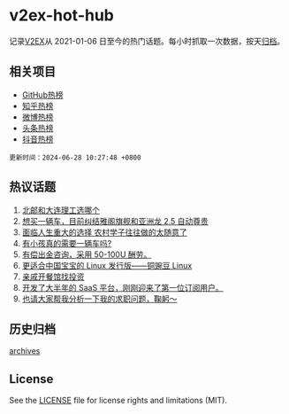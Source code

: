 # v2ex-hot-hub

 记录[V2EX](https://www.v2ex.com/)从 2021-01-06 日至今的热门话题。每小时抓取一次数据，按天[归档](archives)。
 
 ## 相关项目

- [GitHub热榜](https://github.com/snaildev/github-hot-hub)
- [知乎热榜](https://github.com/snaildev/zhihu-hot-hub)
- [微博热榜](https://github.com/snaildev/weibo-hot-hub)
- [头条热榜](https://github.com/snaildev/toutiao-hot-hub)
- [抖音热榜](https://github.com/snaildev/douyin-hot-hub)


 `更新时间：2024-06-28 10:27:48 +0800`

## 热议话题

1. [北邮和大连理工选哪个](https://www.v2ex.com/t/1053050)
1. [想买一辆车，目前纠结雅阁旗舰和亚洲龙 2.5 自动尊贵](https://www.v2ex.com/t/1052995)
1. [面临人生重大的选择 农村学子往往做的太随意了](https://www.v2ex.com/t/1053075)
1. [有小孩真的需要一辆车吗?](https://www.v2ex.com/t/1053120)
1. [有偿出金咨询，采用 50-100U 酬劳。](https://www.v2ex.com/t/1053097)
1. [更适合中国宝宝的 Linux 发行版——铜豌豆 Linux](https://www.v2ex.com/t/1053096)
1. [亲戚开餐馆找投资](https://www.v2ex.com/t/1053049)
1. [开发了大半年的 SaaS 平台，刚刚迎来了第一位订阅用户。](https://www.v2ex.com/t/1053061)
1. [也请大家帮我分析一下我的求职问题，鞠躬～](https://www.v2ex.com/t/1053208)

## 历史归档

[archives](archives)

## License

See the [LICENSE](LICENSE) file for license rights and limitations (MIT).
